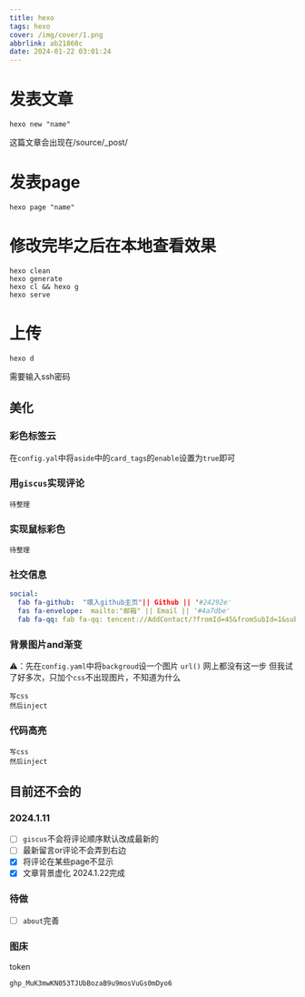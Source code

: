 ```yaml
---
title: hexo
tags: hexo
cover: /img/cover/1.png
abbrlink: ab21860c
date: 2024-01-22 03:01:24
---
```

# 发表文章
```
hexo new "name"
```
这篇文章会出现在/source/_post/
# 发表page
```
hexo page "name"
```
# 修改完毕之后在本地查看效果
```
hexo clean
hexo generate
hexo cl && hexo g
hexo serve
```
# 上传
```
hexo d 
```
需要输入ssh密码


## 美化

### 彩色标签云
在`config.yal`中将`aside`中的`card_tags`的`enable`设置为`true`即可

### 用`giscus`实现评论

```
待整理
```
### 实现鼠标彩色
```
待整理
```
### 社交信息

```yaml
social:
  fab fa-github:  "填入github主页"|| Github || '#24292e'
  fas fa-envelope:  mailto:"邮箱" || Email || '#4a7dbe'
  fab fa-qq: fab fa-qq: tencent://AddContact/?fromId=45&fromSubId=1&subcmd=all&uin="QQ号👌"&website=www.oicqzone.com || QQ || '#qq-color-code'
```
### 背景图片and渐变
⚠️：先在`config.yaml`中将`backgroud`设一个图片 `url()`
网上都没有这一步 
但我试了好多次，只加个`css`不出现图片，不知道为什么
```
写css
然后inject
```
### 代码高亮
```
写css
然后inject
```

## 目前还不会的
### 2024.1.11
- [ ] `giscus`不会将评论顺序默认改成最新的
- [ ] 最新留言or评论不会弄到右边
- [x] 将评论在某些page不显示
- [x] 文章背景虚化   2024.1.22完成
### 待做
- [ ] `about`完善
  

### 图床
token
```
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
```